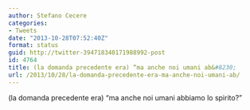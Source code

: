 ```yaml
---
author: Stefano Cecere
categories:
- Tweets
date: "2013-10-28T07:52:40Z"
format: status
guid: http://twitter-394718340171988992-post
id: 4764
title: (la domanda precedente era) “ma anche noi umani ab&#8230;
url: /2013/10/28/la-domanda-precedente-era-ma-anche-noi-umani-ab/
---
```


(la domanda precedente era) “ma anche noi umani abbiamo lo spirito?”